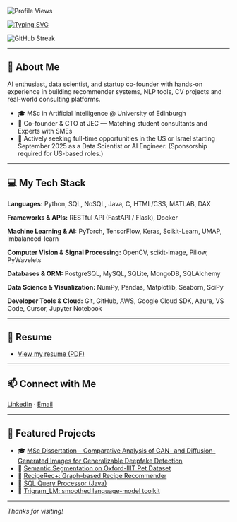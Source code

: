 ![Profile Views](https://komarev.com/ghpvc/?username=SamLB9&color=blue&style=flat)

[![Typing SVG](https://readme-typing-svg.herokuapp.com?font=Roboto&duration=3500&width=435&lines=Hi+there%2C+I'm+Sam+Laborde-Balen+%F0%9F%91%8B;AI+Engineer)](https://git.io/typing-svg)

![GitHub Streak](https://streak-stats.demolab.com/?user=SamLB9&theme=dark&hide_border=false)

---

 ## 🚀 About Me 

AI enthusiast, data scientist, and startup co-founder with hands-on experience in building recommender systems, NLP tools, CV projects and real-world consulting platforms.

- 🎓 MSc in Artificial Intelligence @ University of Edinburgh  
- 🚀 Co-founder & CTO at JEC — Matching student consultants and Experts with SMEs  
- 💼 Actively seeking full-time opportunities in the US or Israel starting September 2025 as a Data Scientist or AI Engineer. (Sponsorship required for US-based roles.)

---

## 💻 My Tech Stack

**Languages:** Python, SQL, NoSQL, Java, C, HTML/CSS, MATLAB, DAX  

**Frameworks & APIs:** RESTful API (FastAPI / Flask), Docker  

**Machine Learning & AI:** PyTorch, TensorFlow, Keras, Scikit-Learn, UMAP, imbalanced-learn  

**Computer Vision & Signal Processing:** OpenCV, scikit-image, Pillow, PyWavelets  

**Databases & ORM:** PostgreSQL, MySQL, SQLite, MongoDB, SQLAlchemy  

**Data Science & Visualization:** NumPy, Pandas, Matplotlib, Seaborn, SciPy  

**Developer Tools & Cloud:** Git, GitHub, AWS, Google Cloud SDK, Azure, VS Code, Cursor, Jupyter Notebook  

---

## 📄 Resume

- [View my resume (PDF)](https://drive.google.com/file/d/1Vp8Y1u-ZIWaaIwIscMlhjZbtmQuy1jml/view?usp=sharing)

---

## 📫 Connect with Me

[LinkedIn](https://www.linkedin.com/in/sam-laborde-balen-1b3907236) · 
[Email](mailto:sam@laborde-balen.com)

---

## 🌟 Featured Projects

- 🎓 [MSc Dissertation – Comparative Analysis of GAN- and Diffusion-Generated Images for Generalizable Deepfake Detection](https://github.com/SamLB9/GAN-vs.-Diffusion-Images)
- 🐶 [Semantic Segmentation on Oxford-IIIT Pet Dataset](https://github.com/SamLB9/Semantic-Segmentation-on-the-Oxford-IIIT-Pet-Dataset)  
- 🔗 [RecipeRec+: Graph-based Recipe Recommender](https://github.com/SamLB9/AugmentedRecipeRecommendations)
- 🧠 [SQL Query Processor (Java)](https://github.com/SamLB9/Implementation-of-a-SQL-query-processor)
- 💬 [Trigram_LM: smoothed language-model toolkit](https://github.com/SamLB9/trigram_lm)

---

_Thanks for visiting!_
